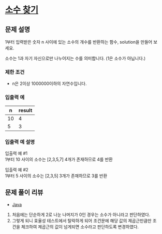 # [소수 찾기](https://programmers.co.kr/learn/courses/30/lessons/12921)

## 문제 설명
1부터 입력받은 숫자 n 사이에 있는 소수의 개수를 반환하는 함수, solution을 만들어 보세요.

소수는 1과 자기 자신으로만 나누어지는 수를 의미합니다.
(1은 소수가 아닙니다.)

### 제한 조건
- n은 2이상 1000000이하의 자연수입니다.

### 입출력 예
|n|result|
|---|---|
|10|4|
|5|3|

### 입출력 예 설명
입출력 예 #1  
1부터 10 사이의 소수는 [2,3,5,7] 4개가 존재하므로 4를 반환

입출력 예 #2  
1부터 5 사이의 소수는 [2,3,5] 3개가 존재하므로 3를 반환

## 문제 풀이 리뷰
- [Java](./Solution.java)
1. 처음에는 단순하게 2로 나눈 나머지가 0인 경우는 소수가 아니라고 판단하였다.
2. 그렇게 되니 효율성 테스트에서 탈락하게 되어 조건문에 해당 값의 제곱근만큼만 
조건을 체크하여 제곱근의 값이 넘게되면 소수라고 판단하도록 변경하였다.
